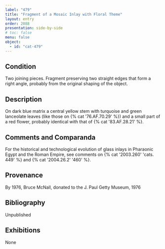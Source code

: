 ```yaml
---
label: "479"
title: "Fragment of a Mosaic Inlay with Floral Theme"
layout: entry
order: 2088
presentation: side-by-side
# toc: false
menu: false
object:
  - id: "cat-479"
---
```


## Condition

Two joining pieces. Fragment preserving two straight edges that form a right angle, probably from the original shaping of the object.

## Description

On dark blue matrix a central yellow stem with turquoise and green lanceolate leaves (like those on {% cat '76.AF.70.29' %}) and a small part of a red flower, probably identical with that of {% cat '83.AF.28.21' %}.

## Comments and Comparanda

For the historical and technological evolution of glass inlays in Pharaonic Egypt and the Roman Empire, see comments on {% cat '2003.260' 'cats. 449' %} and {% cat '2004.26.2' '460' %}.

## Provenance

By 1976, Bruce McNall, donated to the J. Paul Getty Museum, 1976

## Bibliography

Unpublished

## Exhibitions

None